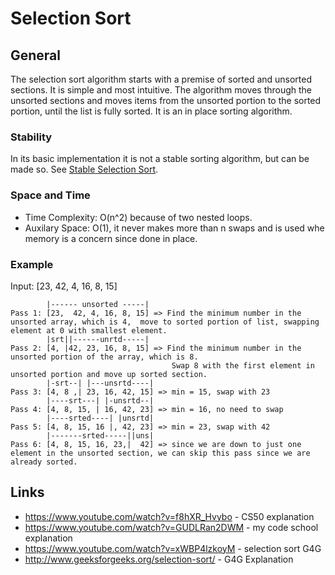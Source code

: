 # Selection Sort

## General

The selection sort algorithm starts with a premise of sorted and unsorted sections. It is simple 
and most intuitive. The algorithm moves through the unsorted sections and moves items from the
unsorted portion to the sorted portion, until the list is fully sorted. It is an in place sorting
algorithm.

### Stability
In its basic implementation it is not a stable sorting algorithm, but can be made so. See
[Stable Selection Sort](https://github.com/SHEFFcode/GeeksForGeeks/blob/master/GeeksForGeeks/Sorting/StableSelectionSort.md).

### Space and Time
* Time Complexity: O(n^2) because of two nested loops.
* Auxilary Space:  O(1), it never makes more than n swaps and is used whe memory is a concern since done in place.

### Example
Input: [23, 42, 4, 16, 8, 15]

```
        |------ unsorted -----|
Pass 1: [23,  42, 4, 16, 8, 15] => Find the minimum number in the unsorted array, which is 4,  move to sorted portion of list, swapping element at 0 with smallest element.
        |srt||------unrtd-----|
Pass 2: [4, |42, 23, 16, 8, 15] => Find the minimum number in the unsorted portion of the array, which is 8.  
                                    Swap 8 with the first element in unsorted portion and move up sorted section.
        |-srt--| |---unsrtd----|
Pass 3: [4, 8 ,| 23, 16, 42, 15] => min = 15, swap with 23
        |----srt---| |-unsrtd--|
Pass 4: [4, 8, 15, | 16, 42, 23] => min = 16, no need to swap
        |----srted----| |unsrtd|
Pass 5: [4, 8, 15, 16 |, 42, 23] => min = 23, swap with 42
        |-------srted-----||uns|
Pass 6: [4, 8, 15, 16, 23,|  42] => since we are down to just one element in the unsorted section, we can skip this pass since we are already sorted.
```

## Links
* https://www.youtube.com/watch?v=f8hXR_Hvybo - CS50 explanation
* https://www.youtube.com/watch?v=GUDLRan2DWM - my code school explanation
* https://www.youtube.com/watch?v=xWBP4lzkoyM - selection sort G4G
* http://www.geeksforgeeks.org/selection-sort/ - G4G Explanation